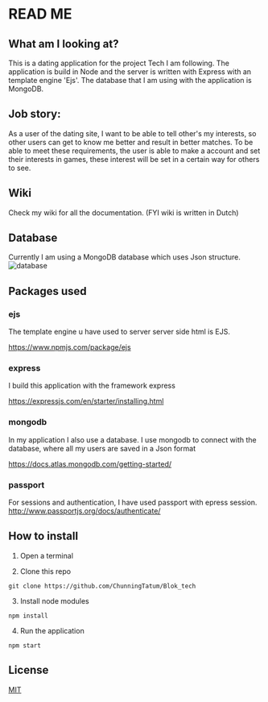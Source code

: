 # READ ME

## What am I looking at?
This is a dating application for the project Tech I am following. The application is build in Node and the server is written with Express with an template engine 'Ejs'. The database that I am using with the application is MongoDB.

## Job story:
As a user of the dating site, I want to be able to tell other's my interests, so other users can get to know me better and result in better matches. To be able to meet these requirements, the user is able to make a account and set their interests in games, these interest will be set in a certain way for others to see. 

## Wiki

Check my wiki for all the documentation. (FYI wiki is written in Dutch)

## Database

Currently I am using a MongoDB database which uses Json structure.
![database](https://user-images.githubusercontent.com/45426792/77068100-50f74b80-69e6-11ea-8fe3-4d412ae415f3.PNG)


## Packages used

### ejs
The template engine u have used to server server side html is EJS.

https://www.npmjs.com/package/ejs

### express         
I build this application with the framework express

https://expressjs.com/en/starter/installing.html

### mongodb
In my application I also use a database. I use mongodb to connect with the database, where all my users are saved in a Json format

https://docs.atlas.mongodb.com/getting-started/

### passport        
For sessions and authentication, I have used passport with epress session. 
http://www.passportjs.org/docs/authenticate/


## How to install

1. Open a terminal

2. Clone this repo
```
git clone https://github.com/ChunningTatum/Blok_tech
```

3. Install node modules
```
npm install
```

4. Run the application
```
npm start
```

## License

[MIT](https://github.com/ChunningTatum/Blok_tech/blob/master/LICENSE)
